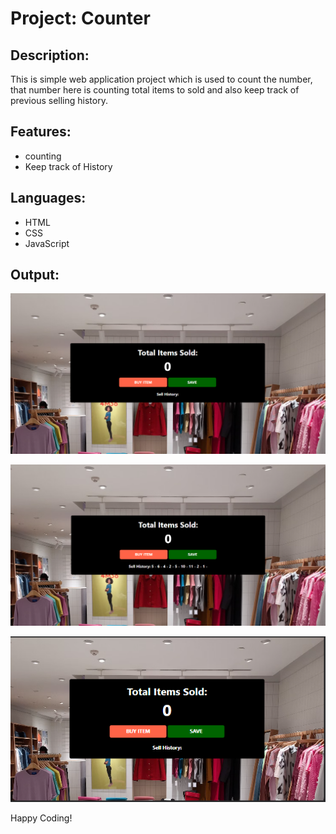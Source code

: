 # Project: Counter

## Description:
This is simple web application project which is used to count the number, that number here is counting total items to sold and also keep track of previous selling history.

## Features:
- counting
- Keep track of History

## Languages:
- HTML
- CSS
- JavaScript

## Output:
![counter project](image.png)

![used project](image-1.png)

![small screen](image-2.png)

Happy Coding!